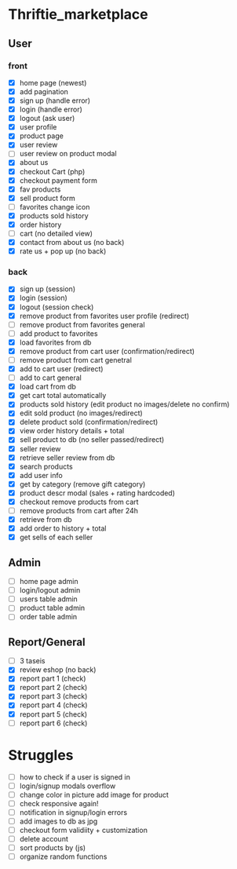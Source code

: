 # Thriftie_marketplace

## User
### front
- [x] home page (newest)
- [x] add pagination
- [x] sign up (handle error)
- [x] login (handle error)
- [x] logout (ask user)
- [x] user profile
- [x] product page
- [x] user review
- [ ] user review on product modal
- [x] about us
- [x] checkout Cart (php)
- [x] checkout payment form
- [x] fav products
- [x] sell product form
- [ ] favorites change icon
- [x] products sold history
- [x] order history
- [ ] cart (no detailed view)
- [x] contact from about us (no back)
- [x] rate us + pop up (no back)

### back
- [x] sign up (session)
- [x] login (session)
- [x] logout (session check)
- [x] remove product from favorites user profile (redirect)
- [ ] remove product from favorites general 
- [ ] add product to favorites
- [x] load favorites from db
- [x] remove product from cart user (confirmation/redirect)
- [ ] remove product from cart genetral
- [x] add to cart user (redirect)
- [ ] add to cart general
- [x] load cart from db
- [x] get cart total automatically
- [x] products sold history (edit product no images/delete no confirm)
- [x] edit sold product (no images/redirect)
- [x] delete product sold (confirmation/redirect)
- [x] view order history details + total
- [x] sell product to db (no seller passed/redirect)
- [x] seller review
- [x] retrieve seller review from db
- [x] search products
- [x] add user info
- [x] get by category (remove gift category)
- [x] product descr modal (sales + rating hardcoded)
- [x] checkout remove products from cart
- [ ] remove products from cart after 24h
- [x] retrieve from db
- [x] add order to history + total
- [x] get sells of each seller

## Admin
- [ ] home page admin
- [ ] login/logout admin
- [ ] users table admin
- [ ] product table admin
- [ ] order table admin

## Report/General
- [ ] 3 taseis
- [x] review eshop (no back)
- [x] report part 1 (check)
- [x] report part 2 (check)
- [x] report part 3 (check)
- [x] report part 4 (check)
- [x] report part 5 (check)
- [ ] report part 6 (check)

# Struggles
- [ ] how to check if a user is signed in
- [ ] login/signup modals overflow
- [ ] change color in picture add image for product
- [ ] check responsive again!
- [ ] notification in signup/login errors
- [ ] add images to db as jpg
- [ ] checkout form validiity + customization
- [ ] delete account
- [ ] sort products by (js)
- [ ] organize random functions
